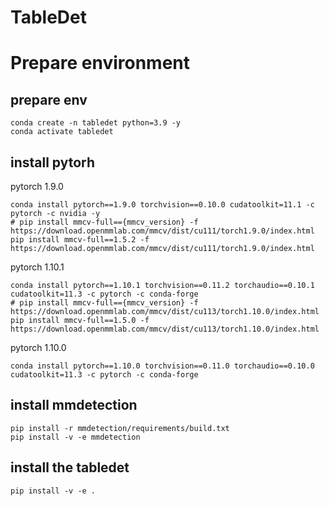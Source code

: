 # TableDet


# Prepare environment

## prepare env

```shell
conda create -n tabledet python=3.9 -y
conda activate tabledet
```

## install pytorh

pytorch 1.9.0
```shell
conda install pytorch==1.9.0 torchvision==0.10.0 cudatoolkit=11.1 -c pytorch -c nvidia -y
# pip install mmcv-full=={mmcv_version} -f https://download.openmmlab.com/mmcv/dist/cu111/torch1.9.0/index.html
pip install mmcv-full==1.5.2 -f https://download.openmmlab.com/mmcv/dist/cu111/torch1.9.0/index.html
```

pytorch 1.10.1

```shell
conda install pytorch==1.10.1 torchvision==0.11.2 torchaudio==0.10.1 cudatoolkit=11.3 -c pytorch -c conda-forge
# pip install mmcv-full=={mmcv_version} -f https://download.openmmlab.com/mmcv/dist/cu113/torch1.10.0/index.html
pip install mmcv-full==1.5.0 -f https://download.openmmlab.com/mmcv/dist/cu113/torch1.10.0/index.html
```

pytorch 1.10.0

```
conda install pytorch==1.10.0 torchvision==0.11.0 torchaudio==0.10.0 cudatoolkit=11.3 -c pytorch -c conda-forge
```

## install mmdetection

```shell
pip install -r mmdetection/requirements/build.txt
pip install -v -e mmdetection
```

## install the tabledet

```shell
pip install -v -e .
```